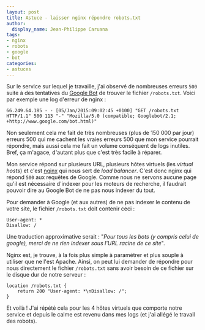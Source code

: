 ```yaml
---
layout: post
title: Astuce - laisser nginx répondre robots.txt
author:
  display_name: Jean-Philippe Caruana
tags:
- nginx
- robots
- google
- bot
categories:
- astuces
---
```


Sur le service sur lequel je travaille, j'ai observé de nombreuses erreurs `500` suite à des tentatives du [Google Bot](http://www.google.com/bot.html) de trouver le fichier `/robots.txt`. Voici par exemple une log d'erreur de nginx :

````
66.249.64.185 - - [05/Jan/2015:09:02:45 +0100] "GET /robots.txt HTTP/1.1" 500 113 "-" "Mozilla/5.0 (compatible; Googlebot/2.1; +http://www.google.com/bot.html)"
````

Non seulement cela me fait de très nombreuses (plus de 150 000 par jour) erreurs 500 qui me cachent les vraies erreurs 500 que mon service pourrait répondre, mais aussi cela me fait un volume conséquent de logs inutiles. Bref, ça m'agace, d'autant plus que c'est très facile à réparer.

Mon service répond sur plusieurs URL, plusieurs hôtes virtuels (les *virtual hosts*) et c'est [nginx](http://nginx.org/) qui nous sert de *load balancer*. C'est donc nginx qui répond `500` aux requêtes de Google. Comme nous ne servons aucune page qu'il est nécessaire d'indexer pour les moteurs de recherche, il faudrait pouvoir dire au Google Bot de ne pas nous indexer du tout.

Pour demander à Google (et aux autres) de ne pas indexer le contenu de votre site, le fichier `/robots.txt` doit contenir ceci :

````
User-agent: *
Disallow: /
````

Une traduction approximative serait : "*Pour tous les bots (y compris celui de google), merci de ne rien indexer sous l'URL racine de ce site*".

Nginx est, je trouve, à la fois plus simple à paramétrer et plus souple à utiliser que ne l'est Apache. Ainsi, on peut lui demander de répondre pour nous directement le fichier `/robots.txt` sans avoir besoin de ce fichier sur le disque dur de notre serveur :


````
location /robots.txt {
    return 200 "User-agent: *\nDisallow: /";
}
````

Et voilà ! J'ai répété cela pour les 4 hôtes virtuels que comporte notre service et depuis le calme est revenu dans mes logs (et j'ai allégé le travail des robots).
